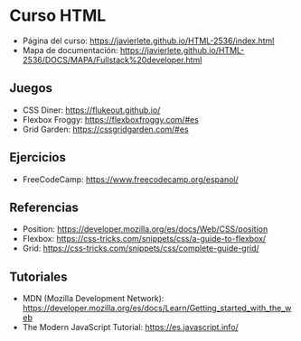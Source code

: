 # Curso HTML

* Página del curso: https://javierlete.github.io/HTML-2536/index.html
* Mapa de documentación: https://javierlete.github.io/HTML-2536/DOCS/MAPA/Fullstack%20developer.html

## Juegos

* CSS Diner: https://flukeout.github.io/
* Flexbox Froggy: https://flexboxfroggy.com/#es
* Grid Garden: https://cssgridgarden.com/#es

## Ejercicios

* FreeCodeCamp: https://www.freecodecamp.org/espanol/

## Referencias

* Position: https://developer.mozilla.org/es/docs/Web/CSS/position
* Flexbox: https://css-tricks.com/snippets/css/a-guide-to-flexbox/
* Grid: https://css-tricks.com/snippets/css/complete-guide-grid/

## Tutoriales

* MDN (Mozilla Development Network): https://developer.mozilla.org/es/docs/Learn/Getting_started_with_the_web
* The Modern JavaScript Tutorial: https://es.javascript.info/
